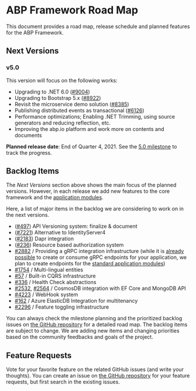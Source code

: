 ﻿# ABP Framework Road Map

This document provides a road map, release schedule and planned features for the ABP Framework.

## Next Versions

### v5.0

This version will focus on the following works:

* Upgrading to .NET 6.0 ([#9004](https://github.com/abpframework/abp/issues/9004))
* Upgrading to Bootstrap 5.x ([#8922](https://github.com/abpframework/abp/issues/8922))
* Revisit the microservice demo solution ([#8385](https://github.com/abpframework/abp/issues/8385))
* Publishing distributed events as transactional ([#6126](https://github.com/abpframework/abp/issues/6126))
* Performance optimizations; Enabling .NET Trimming, using source generators and reducing reflection, etc.
* Improving the abp.io platform and work more on contents and documents

**Planned release date**: End of Quarter 4, 2021. See the [5.0 milestone](https://github.com/abpframework/abp/milestone/51) to track the progress.

## Backlog Items

The *Next Versions* section above shows the main focus of the planned versions. However, in each release we add new features to the core framework and the [application modules](Modules/Index.md).

Here, a list of major items in the backlog we are considering to work on in the next versions.

* ([#497](https://github.com/abpframework/abp/issues/497)) API Versioning system: finalize & document
* ([#7221](https://github.com/abpframework/abp/issues/7221)) Alternative to IdentityServer4
* ([#2183](https://github.com/abpframework/abp/issues/2183)) Dapr integration
* ([#236](https://github.com/abpframework/abp/issues/236)) Resource based authorization system
* [#2882](https://github.com/abpframework/abp/issues/2882) / Providing a gRPC integration infrastructure (while it is [already possible](https://github.com/abpframework/abp-samples/tree/master/GrpcDemo) to create or consume gRPC endpoints for your application, we plan to create endpoints for the [standard application modules](https://docs.abp.io/en/abp/latest/Modules/Index))
* [#1754](https://github.com/abpframework/abp/issues/1754) / Multi-lingual entities
* [#57](https://github.com/abpframework/abp/issues/57) / Built-in CQRS infrastructure
* [#336](https://github.com/abpframework/abp/issues/336) / Health Check abstractions
* [#2532](https://github.com/abpframework/abp/issues/2532), [#2564](https://github.com/abpframework/abp/issues/2465) / CosmosDB integration with EF Core and MongoDB API
* [#4223](https://github.com/abpframework/abp/issues/4223) / WebHook system
* [#162](https://github.com/abpframework/abp/issues/162) / Azure ElasticDB Integration for multitenancy
* [#2296](https://github.com/abpframework/abp/issues/2296) / Feature toggling infrastructure

You can always check the milestone planning and the prioritized backlog issues on [the GitHub repository](https://github.com/abpframework/abp/milestones) for a detailed road map. The backlog items are subject to change. We are adding new items and changing priorities based on the community feedbacks and goals of the project.

## Feature Requests

Vote for your favorite feature on the related GitHub issues (and write your thoughts). You can create an issue on [the GitHub repository](https://github.com/abpframework/abp) for your feature requests, but first search in the existing issues.

